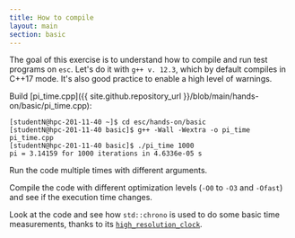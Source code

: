 ```yaml
---
title: How to compile
layout: main
section: basic
---
```


The goal of this exercise is to understand how to compile and run test programs
on `esc`. Let's do it with `g++ v. 12.3`, which by default compiles in C++17
mode. It's also good practice to enable a high level of warnings.

Build [pi_time.cpp]({{ site.github.repository_url }}/blob/main/hands-on/basic/pi_time.cpp):

```shell
[studentN@hpc-201-11-40 ~]$ cd esc/hands-on/basic
[studentN@hpc-201-11-40 basic]$ g++ -Wall -Wextra -o pi_time pi_time.cpp
[studentN@hpc-201-11-40 basic]$ ./pi_time 1000
pi = 3.14159 for 1000 iterations in 4.6336e-05 s
```

Run the code multiple times with different arguments.

Compile the code with different optimization levels (`-O0` to `-O3` and
`-Ofast`) and see if the execution time changes.

Look at the code and see how `std::chrono` is used to do some basic time
measurements, thanks to its
[`high_resolution_clock`](https://en.cppreference.com/w/cpp/chrono/high_resolution_clock).
